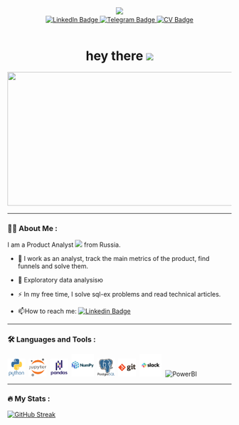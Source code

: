 <div id="header" align="center">
  <img src="https://media.giphy.com/media/6WEZ1tOjoJuX0090sk/giphy.gif"/>
</div>
<div id="badges" align="center">
  <a href="https://www.linkedin.com/in/konstantin-perepletchikov-340ba6253">
    <img src="https://cdn-icons-png.flaticon.com/512/3536/3536505.png" alt="LinkedIn Badge" width="50" height="50"/>
  </a>
  <a href="your-youtube-URL">
    <img src="https://cdn-icons-png.flaticon.com/512/3670/3670070.png" alt="Telegram Badge" width="50" height="50"/>
  </a>
  <a href="your-twitter-URL">
    <img src="https://cdn-icons-png.flaticon.com/512/3135/3135800.png" alt="CV Badge" width="50" height="50"/>
  </a>
</div>
<div id="badges" align="center">
<img src="https://komarev.com/ghpvc/?username=KortZlo&style=flat-square&color=blue" alt=""/>
</div>

<h1 align="center">
  hey there
  <img src="https://media.giphy.com/media/hvRJCLFzcasrR4ia7z/giphy.gif" width="30px"/>
</h1>

<div align="center">
  <img src="https://media.giphy.com/media/dWesBcTLavkZuG35MI/giphy.gif" width="600" height="300"/>
</div>

---

### :man_technologist: About Me :
I am a Product Analyst <img src="https://media.giphy.com/media/WUlplcMpOCEmTGBtBW/giphy.gif" width="30"> from Russia.
- :telescope: I work as an analyst, track the main metrics of the product, find funnels and solve them.

- :seedling: Exploratory data analysisю

- :zap: In my free time, I solve sql-ex problems and read technical articles.

- :mailbox:How to reach me: [![Linkedin Badge](https://img.shields.io/badge/-kakbar-blue?style=flat&logo=Linkedin&logoColor=white)](https://www.linkedin.com/in/konstantin-perepletchikov-340ba6253)

---


### :hammer_and_wrench: Languages and Tools :
<div>
  <img src="https://github.com/devicons/devicon/blob/master/icons/python/python-original-wordmark.svg" title="Python" alt="Python" width="40" height="40"/>&nbsp;
  <img src="https://github.com/devicons/devicon/blob/master/icons/jupyter/jupyter-original-wordmark.svg" title="Jupiter" alt="Jupiter" width="40" height="40"/>&nbsp;
  <img src="https://github.com/devicons/devicon/blob/master/icons/pandas/pandas-original-wordmark.svg" title="Pandas" alt="Pandas" width="40" height="40"/>&nbsp;
  <img src="https://github.com/devicons/devicon/blob/master/icons/numpy/numpy-original-wordmark.svg" title="Numpy" alt="Numpy" width="50" height="50"/>&nbsp;
  <img src="https://github.com/devicons/devicon/blob/master/icons/postgresql/postgresql-original-wordmark.svg" title="Postgresql" alt="Postgresql" width="40" height="40"/>&nbsp;
  <img src="https://github.com/devicons/devicon/blob/master/icons/git/git-original-wordmark.svg" title="Git" alt="Git " width="40" height="40"/>&nbsp;
  <img src="https://github.com/devicons/devicon/blob/master/icons/slack/slack-original-wordmark.svg"  title="Slack" alt="Slack" width="50" height="50"/>&nbsp;
  <img src="https://github.com/microsoft/PowerBI-Icons/blob/main/SVG/Power-BI.svg" title="PowerBI" alt="PowerBI" width="40" height="40"/>&nbsp; 
</div>

---

### :fire: My Stats :
[![GitHub Streak](http://github-readme-streak-stats.herokuapp.com?user=KortZlo&theme=vue)](https://git.io/streak-stats)
